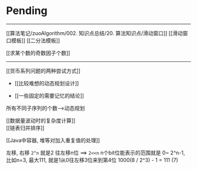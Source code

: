 # Pending

---

[[算法笔记/zuoAlgorithm/002. 知识点总结/20. 算法知识点/滑动窗口]]
[[滑动窗口模板]]
[[二分法模板]]


[[求某个数的奇数因子个数]]

---

[[货币系列问题的两种尝试方式]]

- [[比较难想的动态规划设计]]

- [[一些固定的需要记忆的结论]]

所有不同子序列的个数-->动态规划  

[[数据量波动时的复杂度计算]]  
[[链表归并排序]]  

[[Java中容器, 堆等对加入重复值的处理]]  



左移, 右移
`2^n` 就是2 往左移n位 ==> `2<<n`
n个bit位能表示的范围就是 0~ 2^n-1, 比如n=3, 最大111, 就是1从0往左移3位来到第4位
1000(8 / 2^3) - 1 = 111 (7)
















